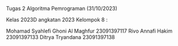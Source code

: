 Tugas 2 Algoritma Pemrograman (31/10/2023)

Kelas 2023D angkatan 2023 Kelompok 8 :

Mohamad Syahlefi Ghoni Al Maghfur 23091397117
Rivo Annafi Hakim                 23091397133
Ditrya Tryandana                  23091397138
